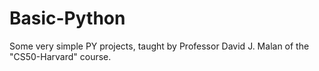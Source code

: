 # Basic-Python

Some very simple PY projects, taught by Professor David J. Malan of the "CS50-Harvard" course.
